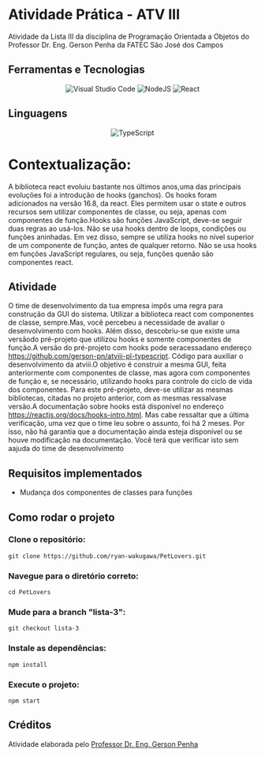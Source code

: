 # Atividade Prática - ATV III

Atividade da Lista III da disciplina de Programação Orientada a Objetos do Professor Dr. Eng. Gerson Penha da FATEC São José dos Campos

## Ferramentas e Tecnologias

<div align="center">

![Visual Studio Code](https://img.shields.io/badge/Visual%20Studio%20Code-0078d7.svg?style=for-the-badge&logo=visual-studio-code&logoColor=white)
![NodeJS](https://img.shields.io/badge/node.js-6DA55F?style=for-the-badge&logo=node.js&logoColor=white)
![React](https://img.shields.io/badge/react-%2320232a.svg?style=for-the-badge&logo=react&logoColor=%2361DAFB)

</div>

## Linguagens

<div align="center">

![TypeScript](https://img.shields.io/badge/typescript-%23007ACC.svg?style=for-the-badge&logo=typescript&logoColor=white)

</div>

# Contextualização:

A biblioteca react evoluiu bastante nos últimos anos,uma das principais evoluções foi a introdução de hooks (ganchos). Os hooks foram adicionados na versão 16.8, da react. Eles permitem usar o state e outros recursos sem utilizar componentes de classe, ou seja, apenas com componentes de função.Hooks  são  funções  JavaScript,  deve-se  seguir  duas  regras  ao usá-los.  Não  se  usa  hooks  dentro  de  loops, condições ou funções aninhadas. Em vez disso, sempre se utiliza hooks no nível superior de um componente de função, antes de qualquer retorno. Não se usa hooks em funções JavaScript regulares, ou seja, funções quenão são componentes react.

## Atividade

O  time  de  desenvolvimento  da  tua  empresa  impôs  uma  regra  para  construção  da  GUI  do  sistema.  Utilizar  a biblioteca  react  com  componentes  de  classe,  sempre.Mas,  você  percebeu  a  necessidade  de  avaliar  o desenvolvimento com  hooks.  Além  disso,  descobriu-se  que  existe uma  versãodo  pré-projeto  que  utilizou hooks e somente componentes de função.A versão do pré-projeto com hooks pode seracessadano endereço https://github.com/gerson-pn/atviii-pl-typescript. Código para auxiliar o desenvolvimento da atviii.O  objetivo  é  construir  a  mesma  GUI,  feita  anteriormente  com  componentes  de  classe,  mas  agora  com componentes  de  função  e,  se  necessário,  utilizando  hooks  para controle  do  ciclo  de  vida  dos  componentes.
Para  este  pré-projeto,  deve-se  utilizar  as  mesmas  bibliotecas,  citadas  no  projeto  anterior,  com  as  mesmas ressalvase versão.A  documentação  sobre  hooks  está  disponível  no  endereço https://reactjs.org/docs/hooks-intro.html.  Mas cabe ressaltar que a última verificação, uma vez que o time leu sobre o assunto, foi há 2 meses. Por isso, não há  garantia  que  a  documentação  ainda  esteja  disponível  ou  se  houve  modificação  na  documentação.  Você terá que verificar isto sem aajuda do time de desenvolvimento

## Requisitos implementados

- Mudança dos componentes de classes para funções

## Como rodar o projeto

### Clone o repositório:

    git clone https://github.com/ryan-wakugawa/PetLovers.git

### Navegue para o diretório correto:

    cd PetLovers

### Mude para a branch "lista-3":

    git checkout lista-3

### Instale as dependências:

    npm install

### Execute o projeto:

    npm start

## Créditos

Atividade elaborada pelo [Professor Dr. Eng. Gerson Penha](https://github.com/gerson-pn)
